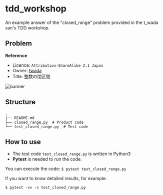 # tdd_workshop

An example answer of the "closed_range" problem provided in the t_wada san's TDD workshop.

## Problem

**Reference** 
- Licence: `Attribution-ShareAlike 2.1 Japan `
- Owner: [twada](https://gist.github.com/twada)
- Title: 整数の閉区間

![banner](https://github.com/ababa893/tdd_workshop/blob/image/687474703a2f2f692e6372656174697665636f6d6d6f6e732e6f72672f6c2f62792d73612f322e312f6a702f38387833312e706e67.png "License")


## Structure

```
.
├── README.md
├── closed_range.py  # Product code
└── test_closed_range.py  # Test code
```

## How to use

- The test code `test_closed_range.py` is written in Python3
- **Pytest** is needed to run the code.

You can execute the code:
`$ pytest test_closed_range.py`

If you want to know detailed results, for example:

`$ pytest -vv -s test_closed_range.py`

